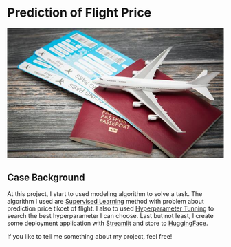 # Prediction of Flight Price
![Flight](https://github.com/aifauzi/project_2_flight_price_prediction/blob/main/deployment/flight_ticket_prices.jpeg)

## Case Background
At this project, I start to used modeling algorithm to solve a task. The algorithm I used are <u>Supervised Learning</u> method with problem about prediction price tikcet of flight. I also to used <u>Hyperparameter Tunning</u> to search the best hyperparameter I can choose. Last but not least, I create some deployment application with <u>Streamlit</u> and store to <u>HuggingFace</u>.

If you like to tell me something about my project, feel free!
